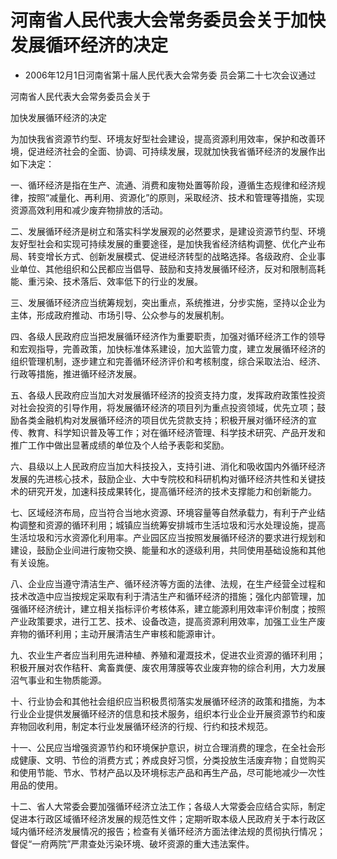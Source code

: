 # 河南省人民代表大会常务委员会关于加快发展循环经济的决定

- 2006年12月1日河南省第十届人民代表大会常务委
员会第二十七次会议通过

<!-- INFO END -->

河南省人民代表大会常务委员会关于

加快发展循环经济的决定

为加快我省资源节约型、环境友好型社会建设，提高资源利用效率，保护和改善环境，促进经济社会的全面、协调、可持续发展，现就加快我省循环经济的发展作出如下决定：

一、循环经济是指在生产、流通、消费和废物处置等阶段，遵循生态规律和经济规律，按照“减量化、再利用、资源化”的原则，采取经济、技术和管理等措施，实现资源高效利用和减少废弃物排放的活动。

二、发展循环经济是树立和落实科学发展观的必然要求，是建设资源节约型、环境友好型社会和实现可持续发展的重要途径，是加快我省经济结构调整、优化产业布局、转变增长方式、创新发展模式、促进经济转型的战略选择。各级政府、企业事业单位、其他组织和公民都应当倡导、鼓励和支持发展循环经济，反对和限制高耗能、重污染、技术落后、效率低下的行业的发展。

三、发展循环经济应当统筹规划，突出重点，系统推进，分步实施，坚持以企业为主体，形成政府推动、市场引导、公众参与的发展机制。

四、各级人民政府应当把发展循环经济作为重要职责，加强对循环经济工作的领导和宏观指导，完善政策，加快标准体系建设，加大监管力度，建立发展循环经济的组织管理机制，逐步建立和完善循环经济评价和考核制度，综合采取法治、经济、行政等措施，推进循环经济发展。

五、各级人民政府应当加大对发展循环经济的投资支持力度，发挥政府政策性投资对社会投资的引导作用，将发展循环经济的项目列为重点投资领域，优先立项；鼓励各类金融机构对发展循环经济的项目优先贷款支持；积极开展对循环经济的宣传、教育、科学知识普及等工作；对在循环经济管理、科学技术研究、产品开发和推广工作中做出显著成绩的单位及个人给予表彰和奖励。

六、县级以上人民政府应当加大科技投入，支持引进、消化和吸收国内外循环经济发展的先进核心技术，鼓励企业、大中专院校和科研机构对循环经济共性和关键技术的研究开发，加速科技成果转化，提高循环经济的技术支撑能力和创新能力。

七、区域经济布局，应当符合当地水资源、环境容量等自然承载力，有利于产业结构调整和资源的循环利用；城镇应当统筹安排城市生活垃圾和污水处理设施，提高生活垃圾和污水资源化利用率。产业园区应当按照发展循环经济的要求进行规划和建设，鼓励企业间进行废物交换、能量和水的逐级利用，共同使用基础设施和其他有关设施。

八、企业应当遵守清洁生产、循环经济等方面的法律、法规，在生产经营全过程和技术改造中应当按规定采取有利于清洁生产和循环经济的措施；强化内部管理，加强循环经济统计，建立相关指标评价考核体系，建立能源利用效率评价制度；按照产业政策要求，进行工艺、技术、设备改造，提高资源利用效率，加强工业生产废弃物的循环利用；主动开展清洁生产审核和能源审计。

九、农业生产者应当利用先进种植、养殖和灌溉技术，促进农业资源的循环利用；积极开展对农作秸秆、禽畜粪便、废农用薄膜等农业废弃物的综合利用，大力发展沼气事业和生物质能源。

十、行业协会和其他社会组织应当积极贯彻落实发展循环经济的政策和措施，为本行业企业提供发展循环经济的信息和技术服务，组织本行业企业开展资源节约和废弃物回收利用，制定本行业发展循环经济的行规、行约和技术规范。

十一、公民应当增强资源节约和环境保护意识，树立合理消费的理念，在全社会形成健康、文明、节俭的消费方式；养成良好习惯，分类投放生活废弃物；自觉购买和使用节能、节水、节材产品以及环境标志产品和再生产品，尽可能地减少一次性用品的使用。

十二、省人大常委会要加强循环经济立法工作；各级人大常委会应结合实际，制定促进本行政区域循环经济发展的规范性文件；定期听取本级人民政府关于本行政区域内循环经济发展情况的报告；检查有关循环经济方面法律法规的贯彻执行情况；督促“一府两院”严肃查处污染环境、破坏资源的重大违法案件。
